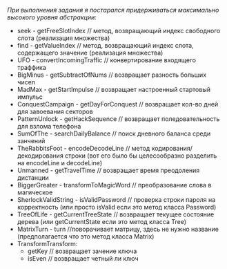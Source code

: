 *При выполнения задания я постарался придерживаться максимально высокого уровня абстракции:*

- seek - getFreeSlotIndex // метод, возвращающий индекс свободного слота (реализация множества)
- find - getValueIndex // метод, возвращающий индекс слота, содержащего значение (реализация множества)
- UFO - convertIncomingTraffic // конвертирование входящего траффика
- BigMinus - getSubtractOfNums // возвращает разность больших чисел
- MadMax - getStartImpulse // возвращает настроенный стартовый импульс
- ConquestCampaign - getDayForConquest // возвращает кол-во дней для завоевания секторов
- PatternUnlock - getHackSequence // возвращает поледовательность для взлома телефона
- SumOfThe - searchDailyBalance // поиск дневного баланса среди занчений
- TheRabbitsFoot - encodeDecodeLine // метод кодирования/декодирования строки (вот его было бы целесообразно разделить на encodeLine и decodeLine)
- Unmanned - getTravelTime // возвращает время преодоления дистанции
- BiggerGreater - transformToMagicWord // преобразование слова в магическое
- SherlockValidString - isValidPassword // проверка строки пароля на корректность (или просто isValid если это метод класса Password)
- TreeOfLife - getCurrentTreeState // возвращает текущее состояние дерева (или getCurrentState если это метод класса Tree)
- MatrixTurn - turn //поворачивает матрицу, здесь не нужно название  (предполагается что это метод класса Matrix)
- TransformTransform:
  - getKey // возвращает зачение ключа
  - isEven // возвращает четный ли ключ 
